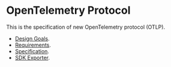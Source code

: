 # OpenTelemetry Protocol

This is the specification of new OpenTelemetry protocol (OTLP).

- [Design Goals](design-goals.md).
- [Requirements](requirements.md).
- [Specification](otlp.md).
- [SDK Exporter](exporter.md).
